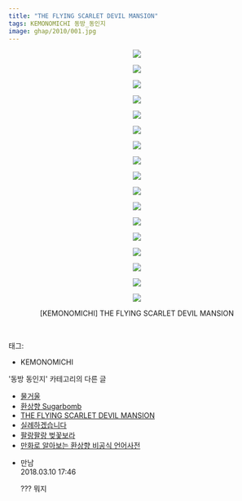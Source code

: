 ```yaml
---
title: "THE FLYING SCARLET DEVIL MANSION"
tags: KEMONOMICHI 동방_동인지
image: ghap/2010/001.jpg
---
```

<div class="article">
<p style="text-align: center; clear: none; float: none;"><img src="{{ site.nasurl }}/ghap/2010/001.jpg"/></p>
<p style="text-align: center; clear: none; float: none;"><img src="{{ site.nasurl }}/ghap/2010/002.jpg"/></p>
<p style="text-align: center; clear: none; float: none;"><img src="{{ site.nasurl }}/ghap/2010/003.jpg"/></p>
<p style="text-align: center; clear: none; float: none;"><img src="{{ site.nasurl }}/ghap/2010/004.jpg"/></p>
<p style="text-align: center; clear: none; float: none;"><img src="{{ site.nasurl }}/ghap/2010/005.jpg"/></p>
<p style="text-align: center; clear: none; float: none;"><img src="{{ site.nasurl }}/ghap/2010/006.jpg"/></p>
<p style="text-align: center; clear: none; float: none;"><img src="{{ site.nasurl }}/ghap/2010/007.jpg"/></p>
<p style="text-align: center; clear: none; float: none;"><img src="{{ site.nasurl }}/ghap/2010/008.jpg"/></p>
<p style="text-align: center; clear: none; float: none;"><img src="{{ site.nasurl }}/ghap/2010/009.jpg"/></p>
<p style="text-align: center; clear: none; float: none;"><img src="{{ site.nasurl }}/ghap/2010/010.jpg"/></p>
<p style="text-align: center; clear: none; float: none;"><img src="{{ site.nasurl }}/ghap/2010/011.jpg"/></p>
<p style="text-align: center; clear: none; float: none;"><img src="{{ site.nasurl }}/ghap/2010/012.jpg"/></p>
<p style="text-align: center; clear: none; float: none;"><img src="{{ site.nasurl }}/ghap/2010/013.jpg"/></p>
<p style="text-align: center; clear: none; float: none;"><img src="{{ site.nasurl }}/ghap/2010/014.jpg"/></p>
<p style="text-align: center; clear: none; float: none;"><img src="{{ site.nasurl }}/ghap/2010/015.jpg"/></p>
<p style="text-align: center; clear: none; float: none;"><img src="{{ site.nasurl }}/ghap/2010/016.jpg"/></p>
<p style="text-align: center; clear: none; float: none;"><img src="{{ site.nasurl }}/ghap/2010/017.jpg"/></p>
<p style="text-align: center; clear: none; float: none;">[KEMONOMICHI] THE FLYING SCARLET DEVIL MANSION</p>
<p><br/></p>
</div><div class="tagTrail">
<p>태그: </p>
<ul>
<li>KEMONOMICHI</li>
</ul>
</div><div class="another">
<p>'동방 동인지' 카테고리의 다른 글</p>
<ul>
<li><a href="/2016-09-06-ghap_2012">물거울</a></li>
<li><a href="/2016-09-06-ghap_2011">환상향 Sugarbomb</a></li>
<li><a href="/2016-09-06-ghap_2010">THE FLYING SCARLET DEVIL MANSION</a></li>
<li><a href="/2016-09-05-ghap_2008">실례하겠습니다</a></li>
<li><a href="/2016-09-05-ghap_2003">팔랑팔랑 벚꽃보라</a></li>
<li><a href="/2016-09-05-ghap_2002">만화로 알아보는 환상향 비공식 언어사전</a></li>
</ul>
</div><div class="cb_module cb_fluid">
<div class="cb_wrt cb_profile">
<div class="comment">
<ul>
<li class="cb_thumb_off" id="comment15217020">
<div class="cb_comment_area">
<div class="cb_info_area">
<div class="cb_section">
<span class="cb_nick_name">만남</span>
</div>
<div class="cb_section">
<span class="cb_date">2018.03.10 17:46 </span>
</div>
</div>
<div class="cb_dsc_comment">
<p class="cb_dsc">
											??? 뭐지
										</p>
</div>
</div></li>
</ul>
</div>
</div><!-- commentList close -->
</div>